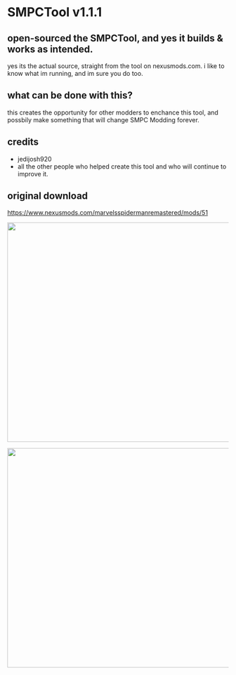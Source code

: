 # SMPCTool v1.1.1

## open-sourced the SMPCTool, and yes it builds & works as intended.
yes its the actual source, straight from the tool on nexusmods.com. i like to know what im running, and im sure you do too.

## what can be done with this?
this creates the opportunity for other modders to enchance this tool, and possbily make something that will change SMPC Modding forever.

## credits
- jedijosh920
- all the other people who helped create this tool and who will continue to improve it.

## original download
https://www.nexusmods.com/marvelsspidermanremastered/mods/51

<p align="center">
  <img width="700" height="500" src="https://a.pomf.cat/hndpga.png">
</p>

<p align="center">
  <img width="700" height="500" src="https://a.pomf.cat/ygqtof.png">
</p>
